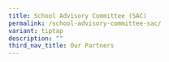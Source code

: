 ```yaml
---
title: School Advisory Committee (SAC)
permalink: /school-advisory-committee-sac/
variant: tiptap
description: ""
third_nav_title: Our Partners
---
```

<p></p>
